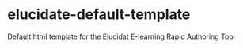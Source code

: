 elucidate-default-template
==========================

Default html template for the Elucidat E-learning Rapid Authoring Tool
